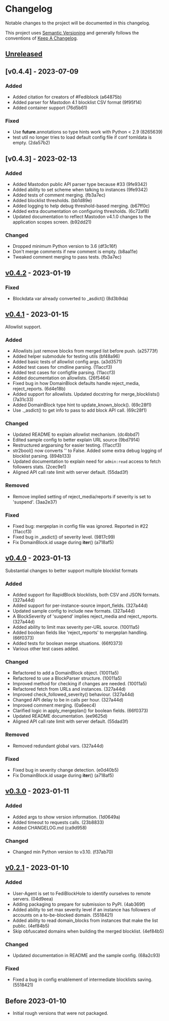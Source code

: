 # Changelog

Notable changes to the project will be documented in this changelog.

This project uses [Semantic Versioning] and generally follows the conventions of [Keep A Changelog].

## [Unreleased]

## [v0.4.4] - 2023-07-09

### Added

- Added citation for creators of #Fediblock (a64875b)
- Added parser for Mastodon 4.1 blocklist CSV format (9f95f14)
- Added container support (76d5b61)

### Fixed

- Use __future__.annotations so type hints work with Python < 2.9 (8265639)
- test util no longer tries to load default config file if conf tomldata is empty. (2da57b2)

## [v0.4.3] - 2023-02-13

### Added

- Added Mastodon public API parser type because #33 (9fe9342)
- Added ability to set scheme when talking to instances (9fe9342)
- Added tests of comment merging. (fb3a7ec)
- Added blocklist thresholds. (bb1d89e)
- Added logging to help debug threshold-based merging. (b67ff0c)
- Added extra documentation on configuring thresholds. (6c72af8)
- Updated documentation to reflect Mastodon v4.1.0 changes to the application scopes screen. (b92dd21)

### Changed

- Dropped minimum Python version to 3.6 (df3c16f)
- Don't merge comments if new comment is empty. (b8aa11e)
- Tweaked comment merging to pass tests. (fb3a7ec)

## [v0.4.2] - 2023-01-19

### Fixed

- Blockdata var already converted to _asdict() (8d3b9da)

## [v0.4.1] - 2023-01-15

Allowlist support.

### Added

- Allowlists just remove blocks from merged list before push. (a25773f)
- Added helper submodule for testing utils (bf48a96)
- Added basic tests of allowlist config args. (a3d3571)
- Added test cases for cmdline parsing. (11accf3)
- Added test cases for configfile parsing. (11accf3)
- Added documentation on allowlists. (26f5464)
- Fixed bug in how DomainBlock defaults handle reject_media, reject_reports. (6d4e18b)
- Added support for allowlists. Updated docstring for merge_blocklists() (7a31c33)
- Added DomainBlock type hint to update_known_block(). (69c28f1)
- Use ._asdict() to get info to pass to add block API call. (69c28f1)

### Changed

- Updated README to explain allowlist mechanism. (dc4bbd7)
- Edited sample config to better explain URL source (9bd7914)
- Restructured argparsing for easier testing. (11accf3)
- str2bool() now converts '' to False. Added some extra debug logging of blocklist parsing. (894b133)
- Updated documentation to explain need for `admin:read` access to fetch followers stats. (2cec9e1)
- Aligned API call rate limit with server default. (55dad3f)

### Removed

- Remove implied setting of reject_media/reports if severity is set to 'suspend'. (3aa2e37)

### Fixed

- Fixed bug: mergeplan in config file was ignored. Reported in #22 (11accf3)
- Fixed bug in _asdict() of severity level. (9817c99)
- Fix DomainBlock.id usage during __iter__() (a718af5)

## [v0.4.0] - 2023-01-13

Substantial changes to better support multiple blocklist formats

### Added

- Added support for RapidBlock blocklists, both CSV and JSON formats. (327a44d)
- Added support for per-instance-source import_fields. (327a44d)
- Updated sample config to include new formats. (327a44d)
- A BlockSeverity of 'suspend' implies reject_media and reject_reports. (327a44d)
- Added ability to limit max severity per-URL source. (10011a5)
- Added boolean fields like 'reject_reports' to mergeplan handling. (66f0373)
- Added tests for boolean merge situations. (66f0373)
- Various other test cases added.

### Changed

- Refactored to add a DomainBlock object. (10011a5)
- Refactored to use a BlockParser structure. (10011a5)
- Improved method for checking if changes are needed. (10011a5)
- Refactored fetch from URLs and instances. (327a44d)
- Improved check_followed_severity() behaviour. (327a44d)
- Changed API delay to be in calls per hour. (327a44d)
- Improved comment merging. (0a6eec4)
- Clarified logic in apply_mergeplan() for boolean fields. (66f0373)
- Updated README documentation. (ee9625d)
- Aligned API call rate limit with server default. (55dad3f)

### Removed

- Removed redundant global vars. (327a44d)

### Fixed

- Fixed bug in severity change detection. (e0d40b5)
- Fix DomainBlock.id usage during __iter__() (a718af5)

## [v0.3.0] - 2023-01-11

### Added

- Added args to show version information. (1d0649a)
- Added timeout to requests calls. (23b8833)
- Added CHANGELOG.md (ca9d958)

### Changed

- Changed min Python version to v3.10. (f37ab70)

## [v0.2.1] - 2023-01-10

### Added

- User-Agent is set to FediBlockHole to identify ourselves to remote servers. (04d9eea)
- Adding packaging to prepare for submission to PyPI. (4ab369f)
- Added ability to set max severity level if an instance has followers of accounts on a to-be-blocked domain. (5518421)
- Added ability to read domain_blocks from instances that make the list public. (4ef84b5)
- Skip obfuscated domains when building the merged blocklist. (4ef84b5)

### Changed

- Updated documentation in README and the sample config. (68a2c93)

### Fixed

- Fixed a bug in config enablement of intermediate blocklists saving. (5518421)

## Before 2023-01-10

- Initial rough versions that were not packaged.

<!-- Links -->
[keep a changelog]: https://keepachangelog.com/en/1.0.0/
[semantic versioning]: https://semver.org/spec/v2.0.0.html

<!-- Versions -->
[unreleased]: https://github.com/eigenmagic/fediblockhole/compare/v0.4.2...HEAD
[v0.4.2]: https://github.com/eigenmagic/fediblockhole/releases/tag/v0.4.2
[v0.4.1]: https://github.com/eigenmagic/fediblockhole/releases/tag/v0.4.1
[v0.4.0]: https://github.com/eigenmagic/fediblockhole/releases/tag/v0.4.0
[v0.3.0]: https://github.com/eigenmagic/fediblockhole/releases/tag/v0.3.0
[v0.2.1]: https://github.com/eigenmagic/fediblockhole/releases/tag/v0.2.1